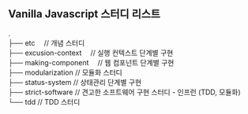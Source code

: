 ## Vanilla Javascript 스터디 리스트

.<br>
├── etc　               // 개념 스터디<br> 
├── excusion-context　  // 실행 컨텍스트 단계별 구현<br> 
├── making-component　  // 웹 컴포넌트 단계별 구현<br> 
├── modularization      // 모듈화 스터디 <br> 
├── status-system       // 상태관리 단계별 구현 <br> 
├── strict-software     // 견고한 소프트웨어 구현 스터디 - 인프런 (TDD, 모듈화)<br> 
└── tdd                 // TDD 스터디<br> 




<!--
　　　　　　　
.
├── index.html
└── src
    ├── App.js               # main에서 App 컴포넌트를 마운트한다.
    ├── main.js              # js의 entry 포인트
    ├── components
    │   ├── ItemAppender.js
    │   ├── ItemFilter.js
    │   └── Items.js
    └── core
        └── Component.js
-->